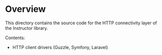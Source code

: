 # Overview

This directory contains the source code for the HTTP connectivity layer of the Instructor library.

Contents:
 - HTTP client drivers (Guzzle, Symfony, Laravel)
